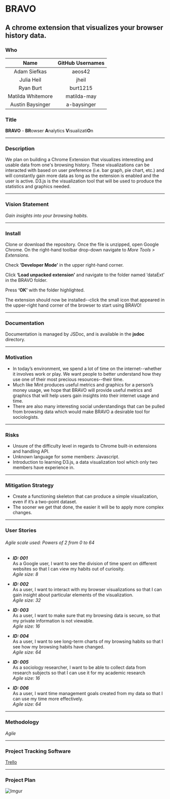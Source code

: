 # BRAVO

## A chrome extension that visualizes your browser history data.
### Who
|Name             |GitHub Usernames|
|:---------------:|:----------------:|
|Adam Siefkas     |aeos42          |
|Julia Heil       |jheil           |
|Ryan Burt        |burt1215        |
|Matilda Whitemore|matilda-may     |
|Austin Baysinger |a-baysinger     |

### Title
**BRAVO** - **BR**owser **A**nalytics **V**isualizati**O**n
____
### Description
We plan on building a Chrome Extension that visualizes interesting and usable data from one's browsing history. These visualizations can be interacted with based on user preference (i.e. bar graph, pie chart, etc.) and will constantly gain more data as long as the extension is enabled and the user is active. D3.js is the visualization tool that will be used to produce the statistics and graphics needed.   
___
### Vision Statement
*Gain insights into your browsing habits.*
___
### Install

Clone or download the repository. Once the file is unzipped, open Google Chrome. On the right-hand toolbar drop-down navigate to *More Tools > Extensions.*

Check **‘Developer Mode’** in the upper right-hand corner.

Click **‘Load unpacked extension’** and navigate to the folder named ‘dataExt’ in the BRAVO folder.

Press **‘OK’** with the folder highlighted.

The extension should now be installed--click the small icon that appeared in the upper-right hand corner of the browser to start using BRAVO!
___
### Documentation

Documentation is managed by JSDoc, and is available in the **jsdoc** directory.
___
### Motivation
* In today’s environment, we spend a lot of time on the internet--whether it involves work or play. We want people to better understand how they use one of their most precious resources--their time. 
* Much like Mint produces useful metrics and graphics for a person’s money usage, we hope that BRAVO will provide useful metrics and graphics that will help users gain insights into their internet usage and time. 
* There are also many interesting social understandings that can be pulled from browsing data which would make BRAVO a desirable tool for sociologists.

___
### Risks
* Unsure of the difficulty level in regards to Chrome built-in extensions and handling API.
* Unknown language for some members: Javascript.
* Introduction to learning D3.js, a data visualization tool which only two members have experience in.

___
### Mitigation Strategy
* Create a functioning skeleton that can produce a simple visualization, even if it’s a two-point dataset. 
* The sooner we get that done, the easier it will be to apply more complex changes.  

___
### User Stories
###### Agile scale used: Powers of 2 from 0 to 64

* __*ID: 001*__<br>
As a Google user, I want to see the division of time spent on different websites so that I can view my habits out of curiosity.<br> 
*Agile size: 8*


* __*ID: 002*__<br>
As a user, I want to interact with my browser visualizations so that I can gain insight about particular elements of the visualization.<br>
*Agile size: 32*


* __*ID: 003*__<br>
As a user, I want to make sure that my browsing data is secure, so that my private information is not viewable.<br>
*Agile size: 16*


* __*ID: 004*__<br>
As a user, I want to see long-term charts of my browsing habits so that I see how my browsing habits have changed.<br>
*Agile size: 64*

* __*ID: 005*__<br>
As a sociology researcher, I want to be able to collect data from research subjects so that I can use it for my academic research<br>
*Agile size: 16*


* __*ID: 006*__<br>
As a user, I want time management goals created from my data so that I can use my time more effectively.<br>
*Agile size: 64*

___
### Methodology
*Agile*
___
### Project Tracking Software
[Trello](https://trello.com/b/okK7Ozfy/historyviz)
____
### Project Plan
![Imgur](http://i.imgur.com/Sxa1cJo.png)

